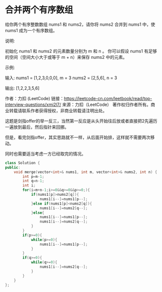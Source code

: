 # 合并两个有序数组
给你两个有序整数数组 nums1 和 nums2，请你将 nums2 合并到 nums1 中，使 nums1 成为一个有序数组。

说明:

初始化 nums1 和 nums2 的元素数量分别为 m 和 n 。
你可以假设 nums1 有足够的空间（空间大小大于或等于 m + n）来保存 nums2 中的元素。


示例:

输入:
nums1 = [1,2,3,0,0,0], m = 3
nums2 = [2,5,6],       n = 3

输出: [1,2,2,3,5,6]

作者：力扣 (LeetCode)
链接：https://leetcode-cn.com/leetbook/read/top-interview-questions/xmi2l7/
来源：力扣（LeetCode）
著作权归作者所有。商业转载请联系作者获得授权，非商业转载请注明出处。

这题是剑指offer的举一反三，当然第一反应是从头开始往后放或者直接把2先遍历一遍放到最后，然后指针来回挪。

但是，看完剑指offer，其实思路就不一样，从后面开始排，这样就不需要两次移动。

同时也需要适当考虑一方已经取完的情况。

```c++
class Solution {
public:
    void merge(vector<int>& nums1, int m, vector<int>& nums2, int n) {
        int p=m-1;
        int q=n-1;
        int i;
        for(i=m+n-1;i>=0&&q>=0&&p>=0;){
            if(nums1[p]>nums2[q]){
                nums1[i--]=nums1[p--];
            }else if(nums1[p]<nums2[q]){
                nums1[i--]=nums2[q--];
            }else{
                nums1[i--]=nums1[p--];
                nums1[i--]=nums2[q--];
            }
        }
        if(p>=0){
            while(p>=0){
                nums1[i--]=nums1[p--];
            }
        }
        if(q>=0){
            while(q>=0){
                nums1[i--]=nums2[q--];
            }
        }
    }
};
```